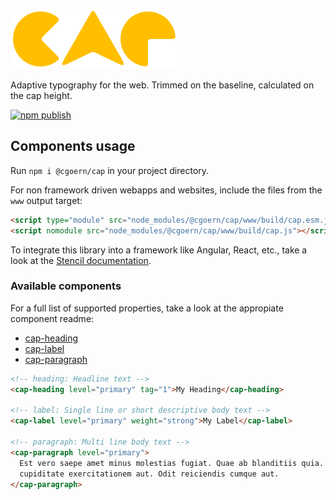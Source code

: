 ![cap logo](./cap.svg)

Adaptive typography for the web. Trimmed on the baseline, calculated on the cap height.

[![npm publish](https://github.com/cgoern/cap/actions/workflows/npm-publish.yml/badge.svg)](https://github.com/cgoern/cap/actions/workflows/npm-publish.yml)

## Components usage

Run `npm i @cgoern/cap` in your project directory.

For non framework driven webapps and websites, include the files from the `www` output target:

<!-- prettier-ignore-start -->
```html
<script type="module" src="node_modules/@cgoern/cap/www/build/cap.esm.js"></script>
<script nomodule src="node_modules/@cgoern/cap/www/build/cap.js"></script>
```
<!-- prettier-ignore-end -->

To integrate this library into a framework like Angular, React, etc., take a look at the [Stencil documentation](https://stenciljs.com/docs/overview).

### Available components

For a full list of supported properties, take a look at the appropiate component readme:

- [cap-heading](https://github.com/cgoern/cap/blob/main/src/components/cap-heading/readme.md)
- [cap-label](https://github.com/cgoern/cap/blob/main/src/components/cap-label/readme.md)
- [cap-paragraph](https://github.com/cgoern/cap/blob/main/src/components/cap-paragraph/readme.md)

<!-- prettier-ignore-start -->
```html
<!-- heading: Headline text -->
<cap-heading level="primary" tag="1">My Heading</cap-heading>

<!-- label: Single line or short descriptive body text -->
<cap-label level="primary" weight="strong">My Label</cap-label>

<!-- paragraph: Multi line body text -->
<cap-paragraph level="primary">
  Est vero saepe amet minus molestias fugiat. Quae ab blanditiis quia. Autem et
  cupiditate exercitationem aut. Odit reiciendis cumque aut.
</cap-paragraph>
```
<!-- prettier-ignore-end -->
